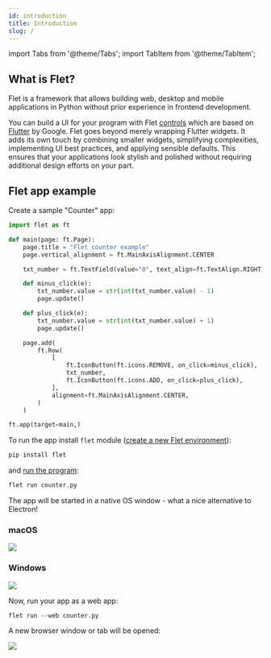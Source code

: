 ```yaml
---
id: introduction
title: Introduction
slug: /
---
```


import Tabs from '@theme/Tabs';
import TabItem from '@theme/TabItem';

## What is Flet?

Flet is a framework that allows building web, desktop and mobile applications in Python without prior experience in frontend development.

You can build a UI for your program with Flet [controls](/docs/controls) which are based on [Flutter](https://flutter.dev) by Google. Flet goes beyond merely wrapping Flutter widgets. It adds its own touch by combining smaller widgets, simplifying complexities, implementing UI best practices, and applying sensible defaults. This ensures that your applications look stylish and polished without requiring additional design efforts on your part.

## Flet app example

Create a sample "Counter" app:

```python title="counter.py"
import flet as ft

def main(page: ft.Page):
    page.title = "Flet counter example"
    page.vertical_alignment = ft.MainAxisAlignment.CENTER

    txt_number = ft.TextField(value="0", text_align=ft.TextAlign.RIGHT, width=100)

    def minus_click(e):
        txt_number.value = str(int(txt_number.value) - 1)
        page.update()

    def plus_click(e):
        txt_number.value = str(int(txt_number.value) + 1)
        page.update()

    page.add(
        ft.Row(
            [
                ft.IconButton(ft.icons.REMOVE, on_click=minus_click),
                txt_number,
                ft.IconButton(ft.icons.ADD, on_click=plus_click),
            ],
            alignment=ft.MainAxisAlignment.CENTER,
        )
    )

ft.app(target=main,)
```

To run the app install `flet` module ([create a new Flet environment](/docs/getting-started)):

```bash
pip install flet
```

and [run the program](/docs/getting-started/running-app):

```bash
flet run counter.py
```

The app will be started in a native OS window - what a nice alternative to Electron!

<div className="row">
  <div className="col col--6" style={{textAlign: 'center'}}>
    <h3>macOS</h3>
    <img src="/img/docs/getting-started/flet-counter-macos.png" className="screenshot-70" />
  </div>
  <div className="col col--6" style={{textAlign: 'center'}}>
    <h3>Windows</h3>
    <img src="/img/docs/getting-started/flet-counter-windows.png"className="screenshot-60" />
  </div>  
</div>

Now, run your app as a web app:

```
flet run --web counter.py
```

A new browser window or tab will be opened:

<img src="/img/docs/getting-started/flet-counter-safari.png" className="screenshot-50" />

